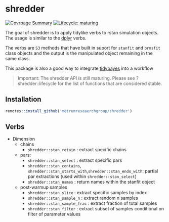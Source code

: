 # shredder

<!-- badges: start -->
[![Covrpage
Summary](https://img.shields.io/badge/covrpage-Last_Build_2019_11_18-brightgreen.svg)](http://tinyurl.com/y3zvyrpx)
[![Lifecycle: maturing](https://img.shields.io/badge/lifecycle-maturing-blue.svg)](https://www.tidyverse.org/lifecycle/#maturing)
<!-- badges: end -->

The goal of shredder is to apply tidylike verbs to rstan simulation objects. The usage is similar to the [dplyr](https://dplyr.tidyverse.org/) verbs. 

The verbs are `S3` methods that have built in suport for `stanfit` and `brmsfit` class objects and the output is the manipulated object remaining in the same class.

This package is also a good way to integrate [tidybayes](https://mjskay.github.io/tidybayes/) into a workflow

> Important: The shredder API is still maturing. Please see ?shredder::lifecycle for the list of functions that are considered stable.

## Installation

``` r
remotes::install_github('metrumreseaerchgroup/shredder')
```

## Verbs

  - Dimension
      - chains
          - `shredder::stan_retain` : extract specific chains
      - pars:
          - `shredder::stan_select` : extract specific pars
          - `shredder::stan_contains`, `shredder::stan_starts_with`,`shredder::stan_ends_with`:
            partial par extractions (used within `shredder::stan_select`)
          - `shredder::stan_names` : return names within the stanfit object
      - post-warmup samples
          - `shredder::stan_slice` : extract specific samples by index
          - `shredder::stan_sample_n` : extract random n samples
          - `shredder::stan_sample_frac` : extract fraction of total samples
          - `shredder::stan_filter` : extract subset of samples conditional on
            filter of parameter values
